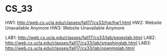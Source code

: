 # CS_33

HW1: http://web.cs.ucla.edu/classes/fall17/cs33/hw/hw1.html
HW2: Website Unavailable Anymore
HW3: Website Unavailable Anymore

LAB1: http://web.cs.ucla.edu/classes/fall17/cs33/lab/pexexlab.html
LAB2: http://web.cs.ucla.edu/classes/fall17/cs33/lab/smashinglab.html
LAB3: http://web.cs.ucla.edu/classes/fall17/cs33/lab/openmplab.html
